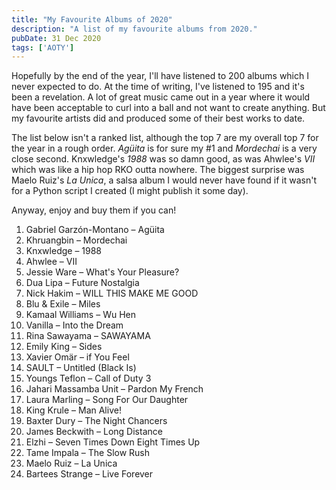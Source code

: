 ```yaml
---
title: "My Favourite Albums of 2020"
description: "A list of my favourite albums from 2020."
pubDate: 31 Dec 2020
tags: ['AOTY']
---
```


Hopefully by the end of the year, I'll have listened to 200 albums which I never expected to do. At the time of writing, I've listened to 195 and it's been a revelation. A lot of great music came out in a year where it would have been acceptable to curl into a ball and not want to create anything. But my favourite artists did and produced some of their best works to date.

The list below isn't a ranked list, although the top 7 are my overall top 7 for the year in a rough order. _Agüita_ is for sure my #1 and _Mordechai_ is a very close second. Knxwledge's _1988_ was so damn good, as was Ahwlee's _VII_ which was like a hip hop RKO outta nowhere. The biggest surprise was Maelo Ruiz's _La Unica_, a salsa album I would never have found if it wasn't for a Python script I created (I might publish it some day).

Anyway, enjoy and buy them if you can!

1. Gabriel Garzón-Montano – Agüita
2. Khruangbin – Mordechai
3. Knxwledge – 1988
4. Ahwlee – VII
5. Jessie Ware – What's Your Pleasure?
6. Dua Lipa – Future Nostalgia
7. Nick Hakim – WILL THIS MAKE ME GOOD
8. Blu & Exile – Miles
9. Kamaal Williams – Wu Hen
10. Vanilla – Into the Dream
11. Rina Sawayama – SAWAYAMA
12. Emily King – Sides
13. Xavier Omär – if You Feel
14. SAULT – Untitled (Black Is)
15. Youngs Teflon – Call of Duty 3
16. Jahari Massamba Unit – Pardon My French
17. Laura Marling – Song For Our Daughter
18. King Krule – Man Alive!
19. Baxter Dury – The Night Chancers
20. James Beckwith – Long Distance
21. Elzhi – Seven Times Down Eight Times Up
22. Tame Impala – The Slow Rush
23. Maelo Ruiz – La Unica
24. Bartees Strange – Live Forever
